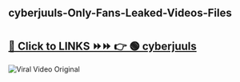 
 ## cyberjuuls-Only-Fans-Leaked-Videos-Files

# <h2><a href="https://mediaupload.pro?cyberjuuls">🔗 Click to LINKS ⏩⏩ 👉 🟢 cyberjuuls </a></h2>

<a href="https://mediaupload.pro?cyberjuuls" rel="nofollow" data-target="animated-image.originalLink"><img src="https://i.ibb.co.com/xMMVF88/686577567.gif" alt="Viral Video Original" style="max-width: 100%; display: inline-block;" data-target="animated-image.originalImage"></a>